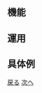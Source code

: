 ## 機能  

## 運用  

## 具体例  

[戻る](https://github.com/RF215048/Uapps/edit/master/page1.md)
[次へ](https://github.com/RF215048/Uapps/edit/master/page3.md)
